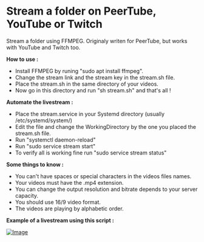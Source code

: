 # Stream a folder on PeerTube, YouTube or Twitch
Stream a folder using FFMPEG. Originaly writen for PeerTube, but works with YouTube and Twitch too.

**How to use :**
- Install FFMPEG by runing "sudo apt install ffmpeg".
- Change the stream link and the stream key in the stream.sh file.
- Place the stream.sh in the same directory of your videos.
- Now go in this directory and run "sh stream.sh" and that's all !

**Automate the livestream :**
- Place the stream.service in your Systemd directory (usually /etc/systemd/system/)
- Edit the file and change the WorkingDirectory by the one you placed the stream.sh file.
- Run "systemctl daemon-reload"
- Run "sudo service stream start"
- To verify all is working fine run "sudo service stream status"

**Some things to know :**
- You can't have spaces or special characters in the videos files names.
- Your videos must have the .mp4 extension.
- You can change the output resolution and bitrate depends to your server capacity.
- You should use 16/9 video format.
- The videos are playing by alphabetic order.

**Example of a livestream using this script :**

<a href="https://peertube.stream/videos/watch/118d4071-1a87-4050-9d14-82e2a9c68fda?autoplay=1" target="_blank">![Image](https://i.ibb.co/VL1nnBr/Capture-d-e-cran-2020-12-17-a-14-41-19.png "PeerTube Livestream")</a>
